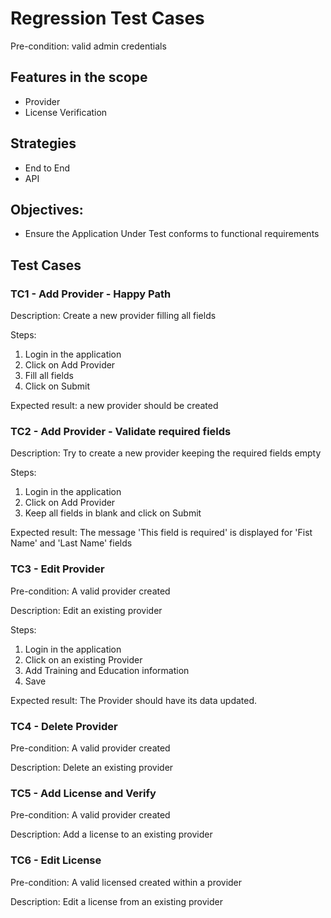 # Regression Test Cases

Pre-condition: valid admin credentials

## Features in the scope

- Provider
- License Verification

## Strategies

- End to End
- API

## Objectives:

- Ensure the Application Under Test conforms to functional requirements

## Test Cases

### TC1 - Add Provider - Happy Path

Description: Create a new provider filling all fields

Steps:

1. Login in the application
2. Click on Add Provider
3. Fill all fields
4. Click on Submit

Expected result: a new provider should be created

### TC2 - Add Provider - Validate required fields

Description: Try to create a new provider keeping the required fields empty

Steps:

1. Login in the application
2. Click on Add Provider
3. Keep all fields in blank and click on Submit

Expected result: The message 'This field is required' is displayed for 'Fist Name' and 'Last Name' fields

### TC3 - Edit Provider

Pre-condition: A valid provider created

Description: Edit an existing provider

Steps:

1. Login in the application
2. Click on an existing Provider
3. Add Training and Education information
4. Save

Expected result: The Provider should have its data updated.

### TC4 - Delete Provider

Pre-condition: A valid provider created

Description: Delete an existing provider

### TC5 - Add License and Verify

Pre-condition: A valid provider created

Description: Add a license to an existing provider

### TC6 - Edit License

Pre-condition: A valid licensed created within a provider

Description: Edit a license from an existing provider
